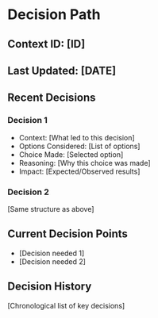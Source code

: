 # Decision Path

## Context ID: [ID]
## Last Updated: [DATE]

## Recent Decisions
### Decision 1
- Context: [What led to this decision]
- Options Considered: [List of options]
- Choice Made: [Selected option]
- Reasoning: [Why this choice was made]
- Impact: [Expected/Observed results]

### Decision 2
[Same structure as above]

## Current Decision Points
- [Decision needed 1]
- [Decision needed 2]

## Decision History
[Chronological list of key decisions]